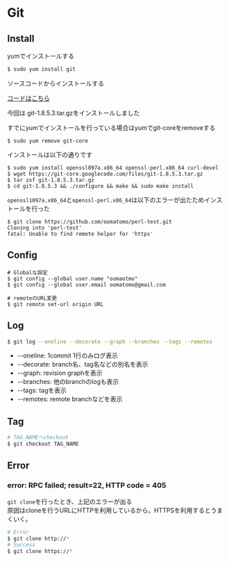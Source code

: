 # Git

## Install

yumでインストールする

```bash
$ sudo yum install git
```

ソースコードからインストールする

[コードはこちら](https://code.google.com/p/git-core/downloads/list)

今回は git-1.8.5.3.tar.gzをインストールしました  

すでにyumでインストールを行っている場合はyumでgit-coreをremoveする  

```
$ sudo yum remove git-core
```

インストールは以下の通りです  

```
$ sudo yum install openssl097a.x86_64 openssl-perl.x86_64 curl-devel
$ wget https://git-core.googlecode.com/files/git-1.8.5.3.tar.gz
$ tar zxf git-1.8.5.3.tar.gz
$ cd git-1.8.5.3 && ./configure && make && sudo make install
```

`openssl1097a.x86_64`と`openssl-perl.x86_64`は以下のエラーが出たためインストールを行った  


```
$ git clone https://github.com/oomatomo/perl-test.git
Cloning into 'perl-test'
fatal: Unable to find remote helper for 'https'
```

## Config

```
# Globalな設定
$ git config --global user.name "oomaotmo"
$ git config --global user.email oomatomo@gmail.com

# remoteのURL変更
$ git remote set-url origin URL
```

## Log

```Bash
$ git log --oneline --decorate --graph --branches --tags --remotes
```

* --oneline: 1commit 1行のみログ表示
* --decorate: branch名、tag名などの別名を表示
* --graph: revision graphを表示
* --branches: 他のbranchのlogも表示
* --tags: tagを表示
* --remotes: remote branchなどを表示

## Tag


```Bash
# TAG_NAMEへcheckout
$ git checkout TAG_NAME
```

## Error

### error: RPC failed; result=22, HTTP code = 405

`git clone`を行ったとき、上記のエラーが出る  
原因はcloneを行うURLにHTTPを利用しているから。HTTPSを利用するとうまくいく。  

```Bash
# Error
$ git clone http://*
# Success
$ git clone https://*
```

